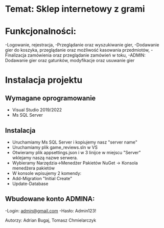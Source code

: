 # Temat: Sklep internetowy z grami

# Funkcjonalności:
-Logowanie, rejestracja,
-Przeglądanie oraz wyszukiwanie gier,
-Dodawanie gier do koszyka, przeglądanie oraz możliwość kasowania przedmiotów,
-Finalizacja zamówienia oraz przeglądanie zamówień w toku,
-ADMIN: Dodawanie gier oraz gatunków, modyfikacje oraz usuwanie gier

# Instalacja projektu


## Wymagane oprogramowanie
- Visual Studio 2019/2022
- Ms SQL Server

## Instalacja

- Uruchamiamy Ms SQL Server i kopiujemy nasz "server name"
- Uruchamiamy plik game_reviews.sln w VS
- Otwieramy plik appsettings.json i w 3 linijce w miejscu "Server" wklejamy naszą nazwe serwera.
- Wybieramy Narzędzia->Menedżer Pakietów NuGet -> Konsola menedżera pakietów
- W konsole wpisujemy 2 komendy:
- Add-Migration "Initial Create"
- Update-Database

## Wbudowane konto ADMINA:
-Login: admin@gmail.com
-Hasło: Admin123!




Autorzy: Adrian Bugaj, Tomasz Chmielarczyk
